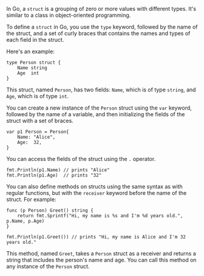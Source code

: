In Go, a `struct` is a grouping of zero or more values with different types. It's similar to a class in object-oriented programming.

To define a `struct` in Go, you use the `type` keyword, followed by the name of the struct, and a set of curly braces that contains the names and types of each field in the struct.

Here's an example:

```
type Person struct {
    Name string
    Age  int
}
```

This struct, named `Person`, has two fields: `Name`, which is of type `string`, and `Age`, which is of type `int`.

You can create a new instance of the `Person` struct using the `var` keyword, followed by the name of a variable, and then initializing the fields of the struct with a set of braces.

```
var p1 Person = Person{
    Name: "Alice",
    Age:  32,
}
```

You can access the fields of the struct using the `.` operator.

```
fmt.Println(p1.Name) // prints "Alice"
fmt.Println(p1.Age)  // prints "32"
```

You can also define methods on structs using the same syntax as with regular functions, but with the `receiver` keyword before the name of the struct. For example:

```
func (p Person) Greet() string {
    return fmt.Sprintf("Hi, my name is %s and I'm %d years old.", p.Name, p.Age)
}

fmt.Println(p1.Greet()) // prints "Hi, my name is Alice and I'm 32 years old."
```

This method, named `Greet`, takes a `Person` struct as a receiver and returns a string that includes the person's name and age. You can call this method on any instance of the `Person` struct.